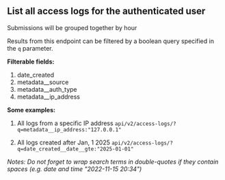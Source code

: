 ## List all access logs for the authenticated user

Submissions will be grouped together by hour

Results from this endpoint can be filtered by a boolean query specified in the `q` parameter.

**Filterable fields:**

1. date_created
2. metadata__source
3. metadata__auth_type
4. metadata__ip_address

**Some examples:**

1. All logs from a specific IP address
    `api/v2/access-logs/?q=metadata__ip_address:"127.0.0.1"`

2. All logs created after Jan, 1 2025
    `api/v2/access-logs/?q=date_created__date__gte:"2025-01-01"`

*Notes: Do not forget to wrap search terms in double-quotes if they contain spaces
(e.g. date and time "2022-11-15 20:34")*
